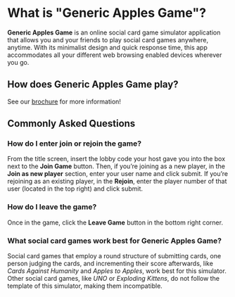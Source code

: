 # What is "Generic Apples Game"?
**Generic Apples Game** is an online social card game simulator application that allows you and your friends to play social card games anywhere, anytime. With its minimalist design and quick response time, this app accommodates all your different web browsing enabled devices wherever you go.
## How does Generic Apples Game play?
See our [brochure](Generic_Apples_Game_Booklet.pdf) for more information!
## Commonly Asked Questions
### How do I enter join or rejoin the game?
From the title screen, insert the lobby code your host gave you into the box next to the **Join Game** button. Then, if you’re joining as a new player, in the **Join as new player** section, enter your user name and click submit. If you’re rejoining as an existing player, in the **Rejoin**, enter the player number of that user (located in the top right) and click submit.
### How do I leave the game?
Once in the game, click the **Leave Game** button in the bottom right corner.
### What social card games work best for **Generic Apples Game**?
Social card games that employ a round structure of submitting cards, one person judging the cards, and incrementing their score afterwards, like *Cards Against Humanity* and *Apples to Apples*, work best for this simulator. Other social card games, like *UNO* or *Exploding Kittens*, do not follow the template of this simulator, making them incompatible.
